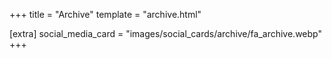 +++
title = "Archive"
template = "archive.html"

[extra]
social_media_card = "images/social_cards/archive/fa_archive.webp"
+++
